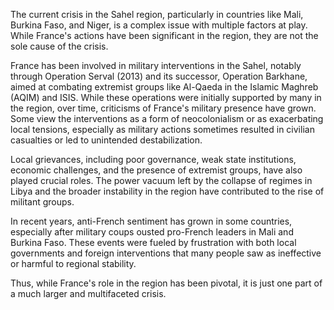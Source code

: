 The current crisis in the Sahel region, particularly in countries like Mali, Burkina Faso, and Niger, is a complex issue with multiple factors at play. While France's actions have been significant in the region, they are not the sole cause of the crisis.

France has been involved in military interventions in the Sahel, notably through Operation Serval (2013) and its successor, Operation Barkhane, aimed at combating extremist groups like Al-Qaeda in the Islamic Maghreb (AQIM) and ISIS. While these operations were initially supported by many in the region, over time, criticisms of France's military presence have grown. Some view the interventions as a form of neocolonialism or as exacerbating local tensions, especially as military actions sometimes resulted in civilian casualties or led to unintended destabilization.

Local grievances, including poor governance, weak state institutions, economic challenges, and the presence of extremist groups, have also played crucial roles. The power vacuum left by the collapse of regimes in Libya and the broader instability in the region have contributed to the rise of militant groups.

In recent years, anti-French sentiment has grown in some countries, especially after military coups ousted pro-French leaders in Mali and Burkina Faso. These events were fueled by frustration with both local governments and foreign interventions that many people saw as ineffective or harmful to regional stability.

Thus, while France's role in the region has been pivotal, it is just one part of a much larger and multifaceted crisis.